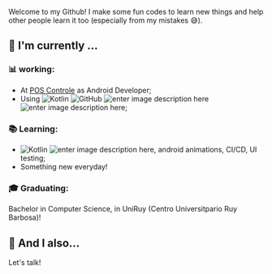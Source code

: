 Welcome to my Github! I make some fun codes to learn new things and help other people learn it too (especially from my mistakes :sweat_smile:).

##  :calendar: I'm currently  ...

### :bar_chart: working:

 - At [POS Controle](https://www.linkedin.com/company/poscontrole/) as Android Developer;
 - Using ![Kotlin](https://img.shields.io/badge/-kotlin-006a71?&logo=kotlin) ![GitHub](https://img.shields.io/badge/-GitHub-181717?&logo=github)  ![enter image description here](https://img.shields.io/badge/-Android-3e9e06?&logo=android) ![enter image description here](https://img.shields.io/badge/-gitflow-05a698?&logo=git);
 
 ### :books: Learning:
 - ![Kotlin](https://img.shields.io/badge/-kotlin-006a71?&logo=kotlin) ![enter image description here](https://img.shields.io/badge/-Dart-0d91a3?&logo=dart), android animations, CI/CD, UI testing;
 - Something new everyday!

### :mortar_board: Graduating:
Bachelor in Computer Science, in UniRuy (Centro Universitpario Ruy Barbosa)!

## :speech_balloon: And I also...
Let's talk! 
